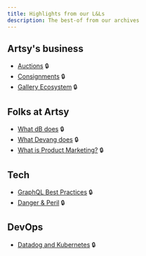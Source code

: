 ```yaml
---
title: Highlights from our L&Ls
description: The best-of from our archives
---
```


## Artsy's business

- [Auctions](https://www.dropbox.com/home/Artsy%20Engineering/LunchAndLearn/Artsy%20Auctions) 🔒
- [Consignments](https://www.dropbox.com/home/Artsy%20Engineering/LunchAndLearn/Consignments) 🔒
- [Gallery Ecosystem](https://www.dropbox.com/home/Artsy%20Engineering/LunchAndLearn/Gallery%20Ecosystem) 🔒 

## Folks at Artsy

- [What dB does](https://www.dropbox.com/work/Artsy%20Engineering/LunchAndLearn/What%20Does%20dB%20Do) 🔒
- [What Devang does](https://www.dropbox.com/work/Artsy%20Engineering/LunchAndLearn/What%20Does%20Devang%20Do) 🔒
- [What is Product Marketing?](https://www.dropbox.com/work/Artsy%20Engineering/LunchAndLearn/What%20is%20Product%20Marketing) 🔒

## Tech

- [GraphQL Best Practices](https://www.dropbox.com/work/Artsy%20Engineering/LunchAndLearn/GraphQL%20best%20practices) 🔒
- [Danger & Peril](https://www.dropbox.com/work/Artsy%20Engineering/LunchAndLearn/Danger%20%26%20Peril?preview=danger+and+peril.mp4) 🔒
## DevOps

- [Datadog and Kubernetes](https://www.dropbox.com/home/Artsy%20Engineering/LunchAndLearn/Datadog%20%2B%20Kubernetes) 🔒
